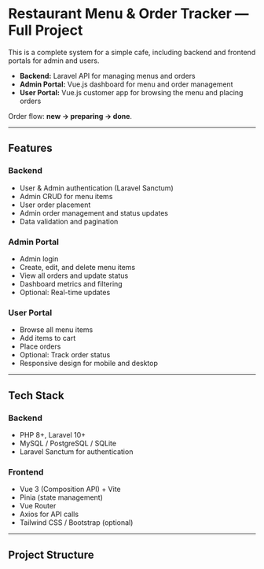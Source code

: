 # Restaurant Menu & Order Tracker — Full Project

This is a complete system for a simple cafe, including backend and frontend portals for admin and users.

- **Backend:** Laravel API for managing menus and orders  
- **Admin Portal:** Vue.js dashboard for menu and order management  
- **User Portal:** Vue.js customer app for browsing the menu and placing orders  

Order flow: **new → preparing → done**.

---

## Features

### Backend
- User & Admin authentication (Laravel Sanctum)
- Admin CRUD for menu items
- User order placement
- Admin order management and status updates
- Data validation and pagination

### Admin Portal
- Admin login
- Create, edit, and delete menu items
- View all orders and update status
- Dashboard metrics and filtering
- Optional: Real-time updates

### User Portal
- Browse all menu items
- Add items to cart
- Place orders
- Optional: Track order status
- Responsive design for mobile and desktop

---

## Tech Stack

### Backend
- PHP 8+, Laravel 10+
- MySQL / PostgreSQL / SQLite
- Laravel Sanctum for authentication

### Frontend
- Vue 3 (Composition API) + Vite
- Pinia (state management)
- Vue Router
- Axios for API calls
- Tailwind CSS / Bootstrap (optional)

---

## Project Structure

